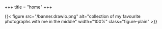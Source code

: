 +++
title = "home"
+++

{{< figure src="/banner.drawio.png" alt="collection of my favourite photographs with me in the middle" width="100%" class="figure-plain" >}}
